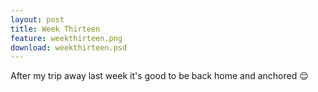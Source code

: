 ```yaml
---
layout: post
title: Week Thirteen
feature: weekthirteen.png
download: weekthirteen.psd
---
```

After my trip away last week it's good to be back home and anchored :relieved: